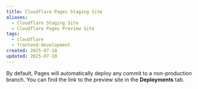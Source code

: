 ```yaml
---
title: Cloudflare Pages Staging Site
aliases:
  - Cloudflare Staging Site
  - Cloudflare Pages Preview Site
tags:
  - cloudflare
  - frontend-development
created: 2025-07-10
updated: 2025-07-10
---
```


By default, Pages will automatically deploy any commit to a non-production branch. You can find the link to the preview site in the **Deployments** tab.